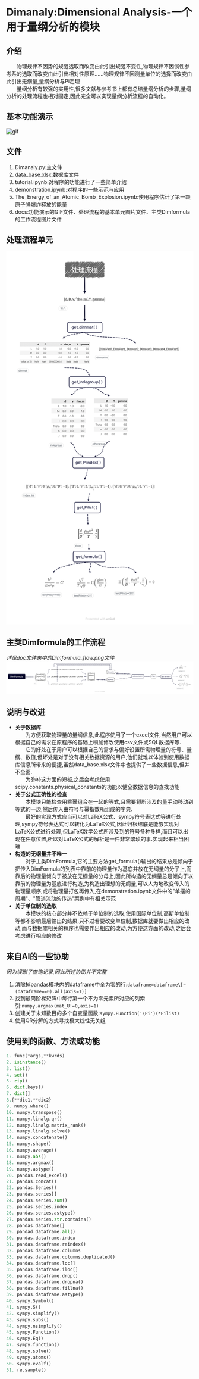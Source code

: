 # Dimanaly:Dimensional Analysis-一个用于量纲分析的模块
## 介绍
&emsp;&emsp;物理规律不因势的规范选取而改变由此引出规范不变性,物理规律不因惯性参考系的选取而改变由此引出相对性原理……物理规律不因测量单位的选择而改变由此引出无纲量,量纲分析与Pi定理
<br>&emsp;&emsp;量纲分析有较强的实用性,很多文献与参考书上都有总结量纲分析的步骤,量纲分析的处理流程也相对固定,因此完全可以实现量纲分析流程的自动化。
## 基本功能演示
![gif](docs/demonstration.gif)
## 文件
1. Dimanaly.py:主文件
2. data_base.xlsx:数据库文件
3. tutorial.ipynb:对程序的功能进行了一些简单介绍
4. demonstration.ipynb:对程序的一些示范与应用
5. The_Energy_of_an_Atomic_Bomb_Explosion.ipynb:使用程序估计了第一颗原子弹爆炸释放的能量
6. docs:功能演示的GIF文件、处理流程的基本单元图片文件、主类Dimformula的工作流程图片文件
## 处理流程单元
![process_flow](docs/process_flow.png)
## 主类Dimformula的工作流程
*详见doc文件夹中的Dimformula_flow.png文件*
![Dimformula](docs/DimFormula_flow.png)
## 说明与改进
* **关于数据库**
<br>&emsp;&emsp;为方便获取物理量的量纲信息,此程序使用了一个excel文件,当然用户可以根据自己的需求在原程序的基础上稍加修改使用csv文件或SQL数据库等.
<br>&emsp;&emsp;它的好处在于用户可以根据自己的需求与偏好设置所需物理量的符号、量纲、数值,但坏处是对于没有相关数据资源的用户,他们就难以体验到使用数据库信息所带来的便捷,虽然data_base.xlsx文件中也提供了一些数据信息,但并不全面.
<br>&emsp;&emsp;为弥补这方面的短板,之后会考虑使用scipy.constants.physical_constants的功能以健全数据信息的查找功能
* **关于公式正确性的检查**
<br>&emsp;&emsp;本模块只能检查用乘幂组合在一起的等式,且需要将所涉及的量手动移动到等式的一边,然后传入由符号与幂指数所组成的字典.
<br>&emsp;&emsp;最好的实现方式应当可以对LaTeX公式、sympy符号表达式等进行处理,sympy符号表达式可以转化为LaTeX公式,因此归根结底是能够实现对LaTeX公式进行处理,但LaTeX数学公式所涉及到的符号多种多样,而且可以出现在任意位置,所以对LaTeX公式的解析是一件非常繁琐的事.实现起来相当困难
* **构造的无纲量并不唯一**
<br>&emsp;&emsp;对于主类DimFormula,它的主要方法get_formula()输出的结果总是倾向于把传入DimFormula的列表中靠前的物理量作为基底并放在无纲量的分子上,而靠后的物理量倾向于被放在无纲量的分母上,因此所构造的无纲量总是倾向于以靠前的物理量为基底进行构造,为构造出理想的无纲量,可以人为地改变传入的物理量顺序,或将物理量打包再传入,在demonstration.ipynb文件中的"单摆的周期"、"管道流动的传热"案例中有相关示范
* **关于单位制的选取**
<br>&emsp;&emsp;本模块的核心部分并不依赖于单位制的选取,使用国际单位制,高斯单位制等都不影响最后输出的结果,只不过若要改变单位制,数据库就要做出相应的改动,而与数据库相关的程序也需要作出相应的改动,为方便这方面的改动,之后会考虑进行相应的修改
## 来自AI的一些协助
*因为误删了查询记录,因此所述协助并不完整*
1. 清除掉pandas模块内的dataframe中全为零的行:`dataframe=dataframe\[~(dataframe==0).all(axis=1)]`
2. 找到最简阶梯矩阵中每行第一个不为零元素所对应的列索引:`numpy.argmax(mat_U!=0,axis=1)`
3. 创建关于未知数目的多个自变量函数:`sympy.Function('\Pi')(*Pilist)`
4. 使用QR分解的方式寻找极大线性无关组
## 使用到的函数、方法或功能
```python
1. func(*args,**kwrds)
2. isinstance()
3. list()
4. set()
5. zip()
6. dict.keys()
7. dict[]
8.{**dic1,**dic2}
9. numpy.where()
10. numpy.transpose()
11. numpy.linalg.qr()
12. numpy.linalg.matrix_rank()
13. numpy.linalg.solve()
14. numpy.concatenate()
15. numpy.shape()
16. numpy.average()
17. numpy.abs()
18. numpy.argmax()
19. numpy.astype()
20. pandas.read_excel()
21. pandas.concat()
22. pandas.Series()
23. pandas.series[]
24. pandas.series.sum()
25. pandas.series.index
26. pandas.series.astype()
27. pandas.series.str.contains()
28. pandas.dataframe[]
29. pandad.dataframe.all()
30. pandas.dataframe.index
31. pandas.dataframe.reindex()
32. pandas.dataframe.columns
33. pandas.dataframe.columns.duplicated()
34. pandas.dataframe.loc[]
35. pandas.dataframe.iloc[]
36. pandas.dataframe.drop()
37. pandas.dataframe.dropna()
38. pandas.dataframe.fillna()
39. pandas.dataframe.astype()
40. sympy.Symbol()
41. sympy.S()
42. sympy.simplify()
43. sympy.subs()
44. sympy.nsimplify()
45. sympy.Function()
46. sympy.Eq()
47. sympy.function()
48. sympy.solve()
49. sympy.atoms()
50. sympy.evalf()
51. re.sample()
```
